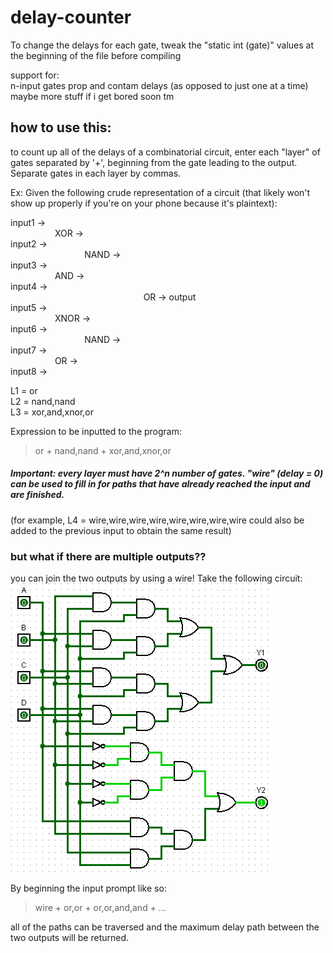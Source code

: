 # delay-counter
To change the delays for each gate, tweak the "static int (gate)" values at the beginning of the file before compiling

support for:  
n-input gates
prop and contam delays (as opposed to just one at a time)  
maybe more stuff if i get bored
soon tm


## how to use this:

to count up all of the delays of a combinatorial circuit, enter each "layer" of gates separated by '+', beginning from the gate leading to the output. Separate gates in each layer by commas.

Ex: Given the following crude representation of a circuit (that likely won't show up properly if you're on your phone because it's plaintext):

input1 ->  
&nbsp; &nbsp; &nbsp; &nbsp; &nbsp; &nbsp; &nbsp; &nbsp; &nbsp; XOR  ->  
input2 ->  
&nbsp; &nbsp; &nbsp; &nbsp; &nbsp; &nbsp; &nbsp; &nbsp; &nbsp; &nbsp; &nbsp; &nbsp; &nbsp; &nbsp; &nbsp; NAND ->  
input3 ->  
&nbsp; &nbsp; &nbsp; &nbsp; &nbsp; &nbsp; &nbsp; &nbsp; &nbsp; AND  ->  
input4 ->  
&nbsp; &nbsp; &nbsp; &nbsp; &nbsp; &nbsp; &nbsp; &nbsp; &nbsp; &nbsp; &nbsp; &nbsp; &nbsp; &nbsp; &nbsp; &nbsp; &nbsp; &nbsp; &nbsp; &nbsp; &nbsp; &nbsp; &nbsp; &nbsp; &nbsp; &nbsp; &nbsp; OR -> output  
input5 ->  
&nbsp; &nbsp; &nbsp; &nbsp; &nbsp; &nbsp; &nbsp; &nbsp; &nbsp; XNOR ->  
input6 ->  
&nbsp; &nbsp; &nbsp; &nbsp; &nbsp; &nbsp; &nbsp; &nbsp; &nbsp; &nbsp; &nbsp; &nbsp; &nbsp; &nbsp; &nbsp; NAND ->  
input7 ->  
&nbsp; &nbsp; &nbsp; &nbsp; &nbsp; &nbsp; &nbsp; &nbsp; &nbsp; OR   ->  
input8 ->  


L1 = or  
L2 = nand,nand  
L3 = xor,and,xnor,or  

Expression to be inputted to the program:  
> or + nand,nand + xor,and,xnor,or

##### Important: every layer must have 2^n number of gates. "wire" (delay = 0) can be used to fill in for paths that have already reached the input and are finished.
(for example, L4 = wire,wire,wire,wire,wire,wire,wire,wire could also be added to the previous input to obtain the same result)

### but what if there are multiple outputs??  
you can join the two outputs by using a wire! Take the following circuit:  
![please render](https://raw.githubusercontent.com/Derposoft/delay-counter/master/plc-program-implement-combinational-logic-circuit-2-02.png)  

By beginning the input prompt like so:  
> wire + or,or + or,or,and,and + ...  

all of the paths can be traversed and the maximum delay path between the two outputs will be returned.
